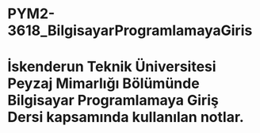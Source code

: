 # PYM2-3618_BilgisayarProgramlamayaGiris

# İskenderun Teknik Üniversitesi Peyzaj Mimarlığı Bölümünde Bilgisayar Programlamaya Giriş Dersi kapsamında kullanılan notlar.
